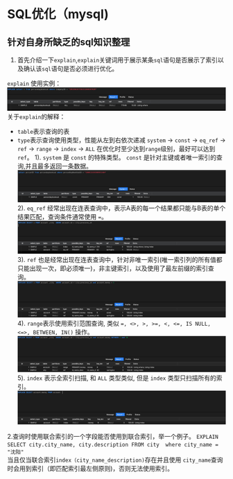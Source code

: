 # SQL优化（mysql)

## 针对自身所缺乏的sql知识整理

1. 首先介绍一下`explain`,`explain`关键词用于展示某条`sql`语句是否展示了索引以及确认该`sql`语句是否必须进行优化。    

`explain` 使用实例：   
![](../../img/CD2AD4DB-EED9-4391-9DF7-C5A951CEDBFF.jpg)
关于`explain`的解释：
- `table`表示查询的表
- `type`表示查询使用类型，性能从左到右依次递减 `system` -> `const` -> `eq_ref` -> `ref` -> `range` -> `index` -> `ALL`
在优化时至少达到`range`级别，最好可以达到`ref`。
1). `system` 是 `const` 的特殊类型。 `const` 是针对主键或者唯一索引的查询,并且最多返回一条数据。    
![](../../img/const.jpg) 
2). `eq_ref` 经常出现在连表查询中，表示A表的每一个结果都只能与B表的单个结果匹配，查询条件通常使用 `=`。
![](../../img/rq_ref.jpg)
3). `ref` 也是经常出现在连表查询中，针对非唯一索引(唯一索引列的所有值都只能出现一次，即必须唯一)，非主键索引，以及使用了最左前缀的索引查询。
![](../../img/ref.jpg)
4). `range`表示使用索引范围查询, 类似 `=, <>, >, >=, <, <=, IS NULL, <=>, BETWEEN, IN()` 操作。
![](../../img/range.jpg)
5). `index` 表示全索引扫描, 和 `ALL` 类型类似, 但是 `index` 类型只扫描所有的索引。
![](../../img/index.jpg)


2.查询时使用联合索引的一个字段能否使用到联合索引，举一个例子。
`EXPLAIN SELECT city.city_name, city.description FROM city  where city_name = "沈阳"`   
当且仅当联合索引`index（city_name_description)`存在并且使用 `city_name`查询时会用到索引（即匹配索引最左侧原则)，否则无法使用索引。





